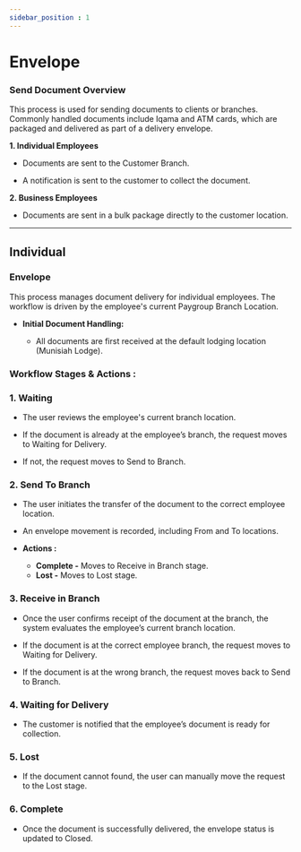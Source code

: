 ```yaml
---
sidebar_position : 1
---
```


# Envelope

### **Send Document Overview**

This process is used for sending documents to clients or branches. Commonly handled documents include Iqama and ATM cards, which are packaged and delivered as part of a delivery envelope.

**1. Individual Employees**

  - Documents are sent to the Customer Branch.

  - A notification is sent to the customer to collect the document.

**2. Business Employees**

  - Documents are sent in a bulk package directly to the customer location.

------------------------------------------------

## Individual

### Envelope

This process manages document delivery for individual employees. The workflow is driven by the employee's current Paygroup Branch Location.

  - **Initial Document Handling:**

    - All documents are first received at the default lodging location (Munisiah Lodge).

### Workflow Stages & Actions :

### 1. Waiting

  - The user reviews the employee's current branch location.

  - If the document is already at the employee’s branch, the request moves to Waiting for Delivery.

  - If not, the request moves to Send to Branch.

### 2. Send To Branch

  - The user initiates the transfer of the document to the correct employee location.

  - An envelope movement is recorded, including From and To locations.

  - **Actions :**
    - **Complete -** Moves to Receive in Branch stage.
    - **Lost -** Moves to Lost stage.

### 3. Receive in Branch

  - Once the user confirms receipt of the document at the branch, the system evaluates the employee’s current branch location.

  - If the document is at the correct employee branch, the request moves to Waiting for Delivery.

  - If the document is at the wrong branch, the request moves back to Send to Branch.

### 4.  Waiting for Delivery

  - The customer is notified that the employee’s document is ready for collection.

### 5. Lost

  - If the document cannot found, the user can manually move the request to the Lost stage.

### 6. Complete

  - Once the document is successfully delivered, the envelope status is updated to Closed.